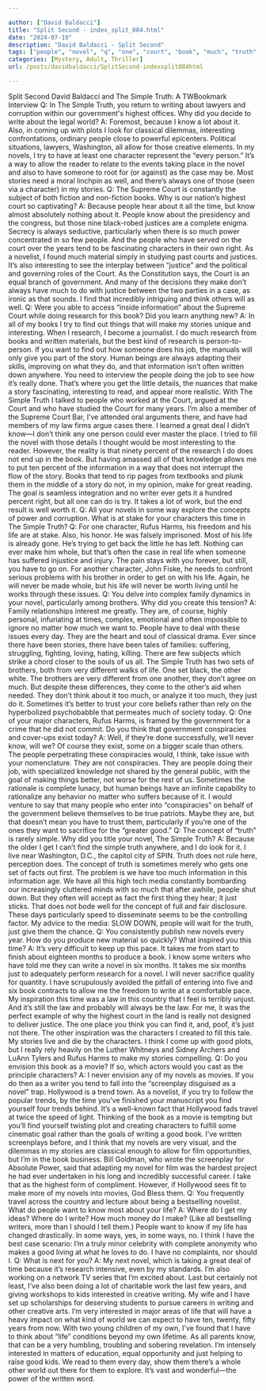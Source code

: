 ```yaml
---

author: ["David Baldacci"]
title: "Split Second - index_split_084.html"
date: "2024-07-19"
description: "David Baldacci - Split Second"
tags: ["people", "novel", "q", "one", "court", "book", "much", "truth", "character", "story", "think", "life", "make", "simple", "know", "also", "time", "find", "research", "get", "government", "interesting", "way", "case", "well"]
categories: [Mystery, Adult, Thriller]
url: /posts/davidbaldacci/SplitSecond-indexsplit084html

---
```



Split Second
David Baldacci and
The Simple Truth: 
A TWBookmark Interview
Q: In The Simple Truth, you return to writing about lawyers and corruption within our government's highest offices. Why did you decide to write about the legal world?
A: Foremost, because I know a lot about it. Also, in coming up with plots I look for classical dilemmas, interesting confrontations, ordinary people close to powerful epicenters. Political situations, lawyers, Washington, all allow for those creative elements. In my novels, I try to have at least one character represent the “every person.” It’s a way to allow the reader to relate to the events taking place in the novel and also to have someone to root for (or against) as the case may be. Most stories need a moral linchpin as well, and there’s always one of those (seen via a character) in my stories.
Q: The Supreme Court is constantly the subject of both fiction and non-fiction books. Why is our nation’s highest court so captivating?
A: Because people hear about it all the time, but know almost absolutely nothing about it. People know about the presidency and the congress, but those nine black-robed justices are a complete enigma. Secrecy is always seductive, particularly when there is so much power concentrated in so few people. And the people who have served on the court over the years tend to be fascinating characters in their own right. As a novelist, I found much material simply in studying past courts and justices. It’s also interesting to see the interplay between “justice” and the political and governing roles of the Court. As the Constitution says, the Court is an equal branch of government. And many of the decisions they make don’t always have much to do with justice between the two parties in a case, as ironic as that sounds. I find that incredibly intriguing and think others will as well.
Q: Were you able to access “inside information” about the Supreme Court while doing research for this book? Did you learn anything new?
A: In all of my books I try to find out things that will make my stories unique and interesting. When I research, I become a journalist. I do much research from books and written materials, but the best kind of research is person-to-person. If you want to find out how someone does his job, the manuals will only give you part of the story. Human beings are always adapting their skills, improving on what they do, and that information isn’t often written down anywhere. You need to interview the people doing the job to see how it’s really done. That’s where you get the little details, the nuances that make a story fascinating, interesting to read, and appear more realistic.
With The Simple Truth I talked to people who worked at the Court, argued at the Court and who have studied the Court for many years. I’m also a member of the Supreme Court Bar, I’ve attended oral arguments there, and have had members of my law firms argue cases there. I learned a great deal I didn’t know—I don’t think any one person could ever master the place. I tried to fill the novel with those details I thought would be most interesting to the reader. However, the reality is that ninety percent of the research I do does not end up in the book. But having amassed all of that knowledge allows me to put ten percent of the information in a way that does not interrupt the flow of the story. Books that tend to rip pages from textbooks and plunk them in the middle of a story do not, in my opinion, make for great reading. The goal is seamless integration and no writer ever gets it a hundred percent right, but all one can do is try. It takes a lot of work, but the end result is well worth it.
Q: All your novels in some way explore the concepts of power and corruption. What is at stake for your characters this time in The Simple Truth?
Q: For one character, Rufus Harms, his freedom and his life are at stake. Also, his honor. He was falsely imprisoned. Most of his life is already gone. He’s trying to get back the little he has left. Nothing can ever make him whole, but that’s often the case in real life when someone has suffered injustice and injury. The pain stays with you forever, but still, you have to go on. For another character, John Fiske, he needs to confront serious problems with his brother in order to get on with his life. Again, he will never be made whole, but his life will never be worth living until he works through these issues.
Q: You delve into complex family dynamics in your novel, particularly among brothers. Why did you create this tension?
A: Family relationships interest me greatly. They are, of course, highly personal, infuriating at times, complex, emotional and often impossible to ignore no matter how much we want to. People have to deal with these issues every day. They are the heart and soul of classical drama. Ever since there have been stories, there have been tales of families: suffering, struggling, fighting, loving, hating, killing. There are few subjects which strike a chord closer to the souls of us all. The Simple Truth has two sets of brothers, both from very different walks of life. One set black, the other white. The brothers are very different from one another, they don’t agree on much. But despite these differences, they come to the other’s aid when needed. They don’t think about it too much, or analyze it too much, they just do it. Sometimes it’s better to trust your core beliefs rather than rely on the hyperbolized psychobabble that permeates much of society today.
Q: One of your major characters, Rufus Harms, is framed by the government for a crime that he did not commit. Do you think that government conspiracies and cover-ups exist today?
A: Well, if they’re done successfully, we’ll never know, will we? Of course they exist, some on a bigger scale than others. The people perpetrating these conspiracies would, I think, take issue with your nomenclature. They are not conspiracies. They are people doing their job, with specialized knowledge not shared by the general public, with the goal of making things better, not worse for the rest of us. Sometimes the rationale is complete lunacy, but human beings have an infinite capability to rationalize any behavior no matter who suffers because of it. I would venture to say that many people who enter into “conspiracies” on behalf of the government believe themselves to be true patriots. Maybe they are, but that doesn’t mean you have to trust them, particularly if you’re one of the ones they want to sacrifice for the “greater good.”
Q: The concept of “truth” is rarely simple. Why did you title your novel, The Simple Truth?
A: Because the older I get I can’t find the simple truth anywhere, and I do look for it. I live near Washington, D.C., the capitol city of SPIN. Truth does not rule here, perception does. The concept of truth is sometimes merely who gets one set of facts out first. The problem is we have too much information in this information age. We have all this high tech media constantly bombarding our increasingly cluttered minds with so much that after awhile, people shut down. But they often will accept as fact the first thing they hear; it just sticks. That does not bode well for the concept of full and fair disclosure. These days particularly speed to disseminate seems to be the controlling factor. My advice to the media: SLOW DOWN, people will wait for the truth, just give them the chance.
Q: You consistently publish new novels every year. How do you produce new material so quickly? What inspired you this time?
A: It’s very difficult to keep up this pace. It takes me from start to finish about eighteen months to produce a book. I know some writers who have told me they can write a novel in six months. It takes me six months just to adequately perform research for a novel. I will never sacrifice quality for quantity. I have scrupulously avoided the pitfall of entering into five and six book contracts to allow me the freedom to write at a comfortable pace. My inspiration this time was a law in this country that I feel is terribly unjust. And it’s still the law and probably will always be the law. For me, it was the perfect example of why the highest court in the land is really not designed to deliver justice. The one place you think you can find it, and, poof, it’s just not there. The other inspiration was the characters I created to fill this tale. My stories live and die by the characters. I think I come up with good plots, but I really rely heavily on the Luther Whitneys and Sidney Archers and LuAnn Tylers and Rufus Harms to make my stories compelling.
Q: Do you envision this book as a movie? If so, which actors would you cast as the principle characters?
A: I never envision any of my novels as movies. If you do then as a writer you tend to fall into the “screenplay disguised as a novel” trap. Hollywood is a trend town. As a novelist, if you try to follow the popular trends, by the time you’ve finished your manuscript you find yourself four trends behind.
It’s a well-known fact that Hollywood fads travel at twice the speed of light. Thinking of the book as a movie is tempting but you’ll find yourself twisting plot and creating characters to fulfill some cinematic goal rather than the goals of writing a good book. I’ve written screenplays before, and I think that my novels are very visual, and the dilemmas in my stories are classical enough to allow for film opportunities, but I’m in the book business. Bill Goldman, who wrote the screenplay for Absolute Power, said that adapting my novel for film was the hardest project he had ever undertaken in his long and incredibly successful career. I take that as the highest form of compliment. However, if Hollywood sees fit to make more of my novels into movies, God Bless them.
Q: You frequently travel across the country and lecture about being a bestselling novelist. What do people want to know most about your life?
A: Where do I get my ideas? Where do I write? How much money do I make? (Like all bestselling writers, more than I should I tell them.) People want to know if my life has changed drastically. In some ways, yes, in some ways, no. I think I have the best case scenario: I’m a truly minor celebrity with complete anonymity who makes a good living at what he loves to do. I have no complaints, nor should I.
Q: What is next for you?
A: My next novel, which is taking a great deal of time because it’s research intensive, even by my standards. I’m also working on a network TV series that I’m excited about. Last but certainly not least, I’ve also been doing a lot of charitable work the last few years, and giving workshops to kids interested in creative writing. My wife and I have set up scholarships for deserving students to pursue careers in writing and other creative arts. I’m very interested in major areas of life that will have a heavy impact on what kind of world we can expect to have ten, twenty, fifty years from now.
With two young children of my own, I’ve found that I have to think about “life” conditions beyond my own lifetime. As all parents know, that can be a very humbling, troubling and sobering revelation. I’m intensely interested in matters of education, equal opportunity and just helping to raise good kids. We read to them every day, show them there’s a whole other world out there for them to explore. It’s vast and wonderful—the power of the written word.
